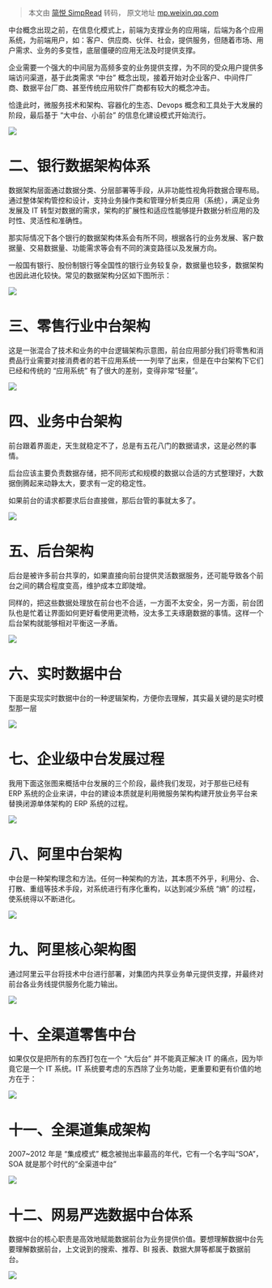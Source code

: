 > 本文由 [简悦 SimpRead](http://ksria.com/simpread/) 转码， 原文地址 [mp.weixin.qq.com](https://mp.weixin.qq.com/s?__biz=MzA3OTc0MzY1Mg==&mid=2247513891&idx=1&sn=752e65aaa3e94c035e0be09ac5b5614f&chksm=9fac28e8a8dba1fe31b9bcd96a7fd4092d92a9b0c9b76d3ab5b0ef1b3ece777175c83b9662ee&mpshare=1&scene=1&srcid=0730AEMjWiZ82ArxMPLRAgCD&sharer_sharetime=1627635313737&sharer_shareid=7fece245937ac96f04f0fb8e1311fff1#rd)

中台概念出现之前，在信息化模式上，前端为支撑业务的应用端，后端为各个应用系统，为前端用户，如：客户、供应商、伙伴、社会，提供服务，但随着市场、用户需求、业务的多变性，底层僵硬的应用无法及时提供支撑。

  

企业需要一个强大的中间层为高频多变的业务提供支撑，为不同的受众用户提供多端访问渠道，基于此类需求 “中台” 概念出现，接着开始对企业客户、中间件厂商、数据平台厂商、甚至传统应用软件厂商都有较大的概念冲击。

  

恰逢此时，微服务技术和架构、容器化的生态、Devops 概念和工具处于大发展的阶段，最后基于 “大中台、小前台” 的信息化建设模式开始流行。

  

![](https://mmbiz.qpic.cn/mmbiz_png/p2v54xNeNEYmlkhFfaQVRMP2KtPIXyzKMZa83BGtlNicibquziclD07LYIPjqee0MvrZ4Qs1dqWeVtX1pNnWL1mMA/640?wx_fmt=png)

  

**二、银行数据架构体系**
==============

  

数据架构层面通过数据分类、分层部署等手段，从非功能性视角将数据合理布局。通过整体架构管控和设计，支持业务操作类和管理分析类应用（系统），满足业务发展及 IT 转型对数据的需求，架构的扩展性和适应性能够提升数据分析应用的及时性、灵活性和准确性。

  

那实际情况下各个银行的数据架构体系会有所不同，根据各行的业务发展、客户数据量、交易数据量、功能需求等会有不同的演变路径以及发展方向。

  

一般国有银行、股份制银行等全国性的银行业务较复杂，数据量也较多，数据架构也因此进化较快。常见的数据架构分区如下图所示：

  

![](https://mmbiz.qpic.cn/mmbiz_png/p2v54xNeNEYmlkhFfaQVRMP2KtPIXyzKwj18Kun8AwB2GMwaMQwNnrpY63uWJ9jTA9aIdNEStucB41bxZeEXxw/640?wx_fmt=png)

  

**三、零售行业中台架构**
==============

  

这是一张混合了技术和业务的中台逻辑架构示意图，前台应用部分我们将零售和消费品行业需要对接消费者的若干应用系统一一列举了出来，但是在中台架构下它们已经和传统的 “应用系统” 有了很大的差别，变得非常“轻量”。

  

![](https://mmbiz.qpic.cn/mmbiz_png/p2v54xNeNEYmlkhFfaQVRMP2KtPIXyzKicS7Sl3BCBaXiacyhrpZghhT5EyrNH1sayFJnnseTnmLzBRy6BTCw50g/640?wx_fmt=png)

  

**四、业务中台架构**
============

  

前台跟着界面走，天生就稳定不了，总是有五花八门的数据请求，这是必然的事情。

  

后台应该主要负责数据存储，把不同形式和规模的数据以合适的方式整理好，大数据倒腾起来动静太大，要求有一定的稳定性。

  

如果前台的请求都要求后台直接做，那后台管的事就太多了。

  

![](https://mmbiz.qpic.cn/mmbiz_png/p2v54xNeNEYmlkhFfaQVRMP2KtPIXyzKQMB7ciaktGDRDp3PYbsTF4DWLAF4yJB8fSicxVSicena6CJdVN1N5NNSA/640?wx_fmt=png)

  

**五、后台架构**
==========

  

后台是被许多前台共享的，如果直接向前台提供灵活数据服务，还可能导致各个前台之间的耦合程度变高，维护成本立即陡增。

  

同样的，把这些数据处理放在前台也不合适，一方面不太安全，另一方面，前台团队也是忙着让界面如何更好看使用更流畅，没太多工夫琢磨数据的事情。这样一个后台架构就能够相对平衡这一矛盾。

  

![](https://mmbiz.qpic.cn/mmbiz_png/p2v54xNeNEYmlkhFfaQVRMP2KtPIXyzKof7hicia3nJ00mEAFx6qib3CQUVM9wibYSyUpAWD2BtLMgCtCc7L2LGYOg/640?wx_fmt=png)

  

**六、实时数据中台**
============

  

下面是实现实时数据中台的一种逻辑架构，方便你去理解，其实最关键的是实时模型那一层

  

![](https://mmbiz.qpic.cn/mmbiz_jpg/p2v54xNeNEYmlkhFfaQVRMP2KtPIXyzKTKic4nLEVAtTmsjexsQkLeabFvQXKs8G5exGqSK2uodyYcibD4ZkIAPQ/640?wx_fmt=jpeg)

  

**七、企业级中台发展过程**
===============

  

我用下面这张图来概括中台发展的三个阶段，最终我们发现，对于那些已经有 ERP 系统的企业来讲，中台的建设本质就是利用微服务架构构建开放业务平台来替换闭源单体架构的 ERP 系统的过程。

  

![](https://mmbiz.qpic.cn/mmbiz_jpg/p2v54xNeNEYmlkhFfaQVRMP2KtPIXyzKeqdQa2m12pRKq9fdPxFX5zLCeXT3ppZhfZo8ndpPK7NnghKe4Lya9w/640?wx_fmt=jpeg)

  

**八、阿里中台架构**
============

  

中台是一种架构理念和方法。任何一种架构的方法，其本质不外乎，利用分、合、打散、重组等技术手段，对系统进行有序化重构，以达到减少系统 “熵” 的过程，使系统得以不断进化。

  

![](https://mmbiz.qpic.cn/mmbiz_jpg/p2v54xNeNEYmlkhFfaQVRMP2KtPIXyzKOAZ8ichGaTRIId7yOX57PM1diceALI4CCu6JkZCZp6zMtX4Pb5mO7GTg/640?wx_fmt=jpeg)

  

**九、阿里核心架构图**
=============

  

通过阿里云平台将技术中台进行部署，对集团内共享业务单元提供支撑，并最终对前台各业务线提供服务化能力输出。

  

![](https://mmbiz.qpic.cn/mmbiz_jpg/p2v54xNeNEYmlkhFfaQVRMP2KtPIXyzKL7eEKmMOAhMRfy9sHQFrT0GufFicj5qstNeyvmORSibCydjeaVZb39cw/640?wx_fmt=jpeg)

  

**十、全渠道零售中台**
=============

  

如果仅仅是把所有的东西打包在一个 “大后台” 并不能真正解决 IT 的痛点，因为毕竟它是一个 IT 系统。IT 系统要考虑的东西除了业务功能，更重要和更有价值的地方在于：

  

![](https://mmbiz.qpic.cn/mmbiz_png/p2v54xNeNEYmlkhFfaQVRMP2KtPIXyzKNaCFz6FIvibJianP6ehjt1Vhyicusf2iaoEWgibDnMvYpcdibVjgMlj2icy9w/640?wx_fmt=png)

  

**十一、全渠道集成架构**
==============

  

2007~2012 年是 “集成模式” 概念被抛出率最高的年代，它有一个名字叫“SOA”，SOA 就是那个时代的“全渠道中台”

  

![](https://mmbiz.qpic.cn/mmbiz_png/p2v54xNeNEYmlkhFfaQVRMP2KtPIXyzKLezdkKSByBwNicvTSL6icyL6zsxJTPSOIpkQh7E1NDxhqHgF3fvticiaOw/640?wx_fmt=png)

  

**十二、网易严选数据中台体系**
=================

  

数据中台的核心职责是高效地赋能数据前台为业务提供价值。要想理解数据中台先要理解数据前台，上文说到的搜索、推荐、BI 报表、数据大屏等都属于数据前台。

  

![](https://mmbiz.qpic.cn/mmbiz_jpg/p2v54xNeNEYmlkhFfaQVRMP2KtPIXyzK9gSmjTA4xHFNzSSj6QOM2AoyMZuYwE43lYMXp3zbOKMEYOvXYThUvA/640?wx_fmt=jpeg)